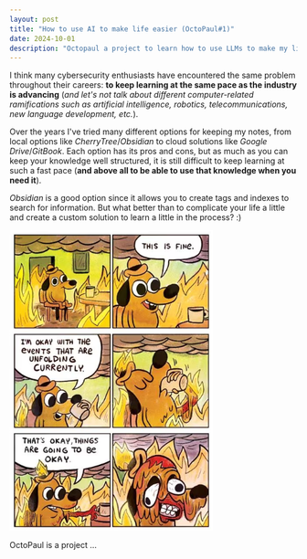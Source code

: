 ```yaml
---
layout: post
title: "How to use AI to make life easier (OctoPaul#1)"
date: 2024-10-01
description: "Octopaul a project to learn how to use LLMs to make my life easier"
---
```


I think many cybersecurity enthusiasts have encountered the same problem throughout their careers: **to keep learning at the same pace as the industry is advancing** (*and let's not talk about different computer-related ramifications such as artificial intelligence, robotics, telecommunications, new language development, etc.*).

Over the years I've tried many different options for keeping my notes, from local options like *CherryTree*/*Obsidian* to cloud solutions like *Google Drive*/*GitBook*. Each option has its pros and cons, but as much as you can keep your knowledge well structured, it is still difficult to keep learning at such a fast pace (**and above all to be able to use that knowledge when you need it**).

*Obsidian* is a good option since it allows you to create tags and indexes to search for information. But what better than to complicate your life a little and create a custom solution to learn a little in the process? :)

![](/images/posts/OctoPaul1/img1.png "this is fine meme")

OctoPaul is a project ...